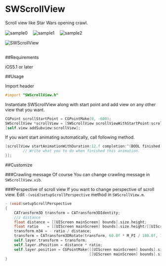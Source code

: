 SWScrollView
============
Scroll view like Star Wars opening crawl.

![sample0](http://f.cl.ly/items/393R2b2I0a1D2K1g3l36/SWScroll0.png)
　![sample1](http://f.cl.ly/items/3p2S0z203w0x0k2A3Y3a/SWScroll1.png) 
　![sample2](http://f.cl.ly/items/1j1d1f2W3B0e041p2n2A/SWScroll2.png) 


<img src="http://25.media.tumblr.com/84f59de6f9e5a97d0bdb154585d8813f/tumblr_mqdk19HCh41qgwcbqo1_400.gif" alt="SWScrollView" title="SWScrollView" style="display:block; margin: 10px auto 30px auto; align:center">

##Requirements

 iOS5.1 or later

##Usage

Import header

```objectivec
#import "SWScrollView.h"
```

Instantiate SWScrollView along with start point and add view on any other view that you want.

```objectivec
CGPoint scrollStartPoint = CGPointMake(0, -600);
SWScrollView *scrollView = [SWScrollView scrollViewWithStartPoint:scrollStartPoint];
[self.view addSubview:scrollView];
```

If you want start animating automatically, call following method.

```objectivec
[scrollView startAnimationWithDuration:12.f completion:^(BOOL finished) {
        // Write what you to do when finished this animation.
}];
```

##Customize

###Crawling message
Of course You can change crawling message in `SWScrollView.xib`.


###Perspective of scroll view
If you want to change perspective of scroll view. Edit `-(void)setupScrollPerspective` method in `SWScrollView.m`.

```objectivec
- (void)setupScrollPerspective
{
    CATransform3D transform = CATransform3DIdentity;
    //z distance
    float distance = [[UIScreen mainScreen] bounds].size.height;
    float ratio    = [[UIScreen mainScreen] bounds].size.height/[[UIScreen mainScreen] bounds].size.height;
    transform.m34 = - ratio / distance;
    transform = CATransform3DRotate(transform, 60.0f * M_PI / 180.0f, 1.f, 0.0f, 0.0f);
    self.layer.transform = transform;
    self.layer.zPosition = distance * ratio;
    self.layer.position = CGPointMake([[UIScreen mainScreen] bounds].size.width/2,
                                      [[UIScreen mainScreen] bounds].size.height/3);
}
```


